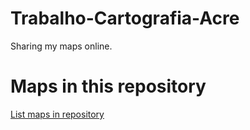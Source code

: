 
# Trabalho-Cartografia-Acre

 Sharing my maps online.

# Maps in this repository
[List maps in repository](https://maps.csr.ufmg.br/calculator/?lang=eng&map=&queryid=152&listRepository=Repository&storeurl=https://github.com/Abel-Quadros/Trabalho-Cartografia-Acre/)